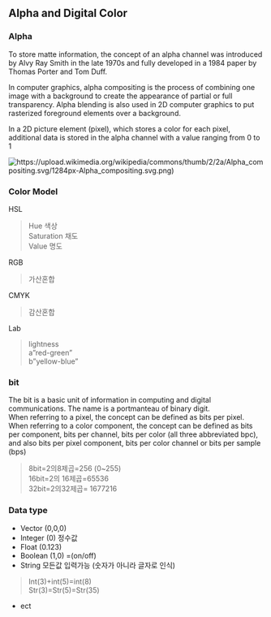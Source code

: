 ## Alpha and Digital Color

### Alpha

To store matte information, the concept of an alpha channel was introduced by Alvy Ray Smith in the late 1970s and fully developed in a 1984 paper by Thomas Porter and Tom Duff.

In computer graphics, alpha compositing is the process of combining one image with a background to create the appearance of partial or full transparency.
Alpha blending is also used in 2D computer graphics to put rasterized foreground elements over a background.

In a 2D picture element (pixel), which stores a color for each pixel, additional data is stored in the alpha channel with a value ranging from 0 to 1

![https://upload.wikimedia.org/wikipedia/commons/thumb/2/2a/Alpha_compositing.svg/1284px-Alpha_compositing.svg.png)](https://upload.wikimedia.org/wikipedia/commons/thumb/2/2a/Alpha_compositing.svg/1284px-Alpha_compositing.svg.png)

### Color Model

HSL
> Hue 색상    
> Saturation 채도    
> Value 명도    

RGB
> 가산혼합

CMYK
> 감산혼합 

Lab
> lightness     
> a”red-green”    
> b”yellow-blue”    

### bit
The bit is a basic unit of information in computing and digital communications. The name is a portmanteau of binary digit.    
When referring to a pixel, the concept can be defined as bits per pixel.
When referring to a color component, the concept can be defined as bits per component, bits per channel, bits per color (all three abbreviated bpc), and also bits per pixel component, bits per color channel or bits per sample (bps)

>8bit=2의8제곱=256 (0~255)    
>16bit=2의 16제곱=65536    
>32bit=2의32제곱= 1677216    


### Data type

+ Vector (0,0,0)
+ Integer (0) 정수값
+ Float (0.123)
+ Boolean (1,0) =(on/off)
+ String 모든값 입력가능 (숫자가 아니라 글자로 인식)
>	Int(3)+int(5)=int(8)    
> Str(3)=Str(5)=Str(35) 
+ ect
